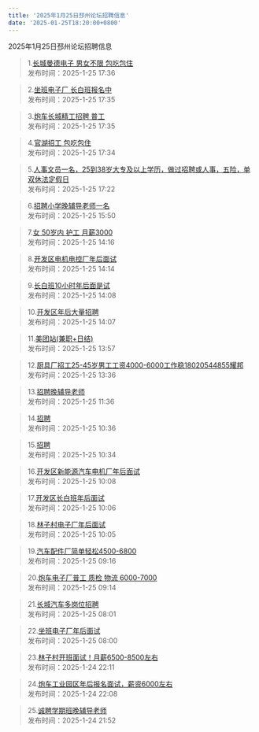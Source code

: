 ```yaml
---
title: '2025年1月25日邳州论坛招聘信息'
date: '2025-01-25T18:20:00+0800'
---
```

2025年1月25日邳州论坛招聘信息
<!--more-->
>1.[长城曼德电子 男女不限 包吃包住](https://www.pzzc.net/forum.php?mod=viewthread&tid=10485825)<br>
>发布时间：2025-1-25 17:36

>2.[坐班电子厂 长白班报名中](https://www.pzzc.net/forum.php?mod=viewthread&tid=10485824)<br>
>发布时间：2025-1-25 17:35

>3.[炮车长城精工招聘 普工](https://www.pzzc.net/forum.php?mod=viewthread&tid=10485823)<br>
>发布时间：2025-1-25 17:35

>4.[官湖招工  包吃包住](https://www.pzzc.net/forum.php?mod=viewthread&tid=10485822)<br>
>发布时间：2025-1-25 17:34

>5.[人事文员一名，25到38岁大专及以上学历，做过招聘或人事，五险，单双休法定假日](https://www.pzzc.net/forum.php?mod=viewthread&tid=10485821)<br>
>发布时间：2025-1-25 17:22

>6.[招聘小学晚辅导老师一名](https://www.pzzc.net/forum.php?mod=viewthread&tid=10485818)<br>
>发布时间：2025-1-25 15:50

>7.[女 50岁内 护工   月薪3000](https://www.pzzc.net/forum.php?mod=viewthread&tid=10485811)<br>
>发布时间：2025-1-25 14:16

>8.[开发区电机电控厂年后面试](https://www.pzzc.net/forum.php?mod=viewthread&tid=10485810)<br>
>发布时间：2025-1-25 14:14

>9.[长白班10小时年后面是试](https://www.pzzc.net/forum.php?mod=viewthread&tid=10485809)<br>
>发布时间：2025-1-25 14:08

>10.[开发区年后大量招聘](https://www.pzzc.net/forum.php?mod=viewthread&tid=10485808)<br>
>发布时间：2025-1-25 14:07

>11.[美团站(兼职+日结)](https://www.pzzc.net/forum.php?mod=viewthread&tid=10485807)<br>
>发布时间：2025-1-25 13:57

>12.[厨具厂招工25-45岁男工工资4000-6000工作稳18020544855耀邦](https://www.pzzc.net/forum.php?mod=viewthread&tid=10485805)<br>
>发布时间：2025-1-25 13:36

>13.[招聘晚辅导老师](https://www.pzzc.net/forum.php?mod=viewthread&tid=10485794)<br>
>发布时间：2025-1-25 11:36

>14.[招聘](https://www.pzzc.net/forum.php?mod=viewthread&tid=10485783)<br>
>发布时间：2025-1-25 10:36

>15.[招聘](https://www.pzzc.net/forum.php?mod=viewthread&tid=10485782)<br>
>发布时间：2025-1-25 10:34

>16.[开发区新能源汽车电机厂年后面试](https://www.pzzc.net/forum.php?mod=viewthread&tid=10485778)<br>
>发布时间：2025-1-25 10:08

>17.[开发区长白班年后面试](https://www.pzzc.net/forum.php?mod=viewthread&tid=10485777)<br>
>发布时间：2025-1-25 10:06

>18.[林子村电子厂年后面试](https://www.pzzc.net/forum.php?mod=viewthread&tid=10485776)<br>
>发布时间：2025-1-25 10:05

>19.[汽车配件厂简单轻松4500-6800](https://www.pzzc.net/forum.php?mod=viewthread&tid=10485761)<br>
>发布时间：2025-1-25 09:16

>20.[炮车电子厂普工 质检 物流 6000-7000](https://www.pzzc.net/forum.php?mod=viewthread&tid=10485760)<br>
>发布时间：2025-1-25 09:14

>21.[长城汽车多岗位招聘](https://www.pzzc.net/forum.php?mod=viewthread&tid=10485754)<br>
>发布时间：2025-1-25 08:01

>22.[坐班电子厂年后面试](https://www.pzzc.net/forum.php?mod=viewthread&tid=10485753)<br>
>发布时间：2025-1-25 08:00

>23.[林子村开班面试！月薪6500-8500左右](https://www.pzzc.net/forum.php?mod=viewthread&tid=10485747)<br>
>发布时间：2025-1-24 22:11

>24.[炮车工业园区年后报名面试，薪资6000左右](https://www.pzzc.net/forum.php?mod=viewthread&tid=10485746)<br>
>发布时间：2025-1-24 22:08

>25.[诚聘学期班晚辅导老师](https://www.pzzc.net/forum.php?mod=viewthread&tid=10485743)<br>
>发布时间：2025-1-24 21:52

